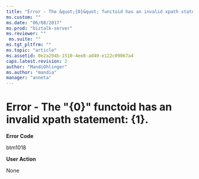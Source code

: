 ```yaml
---
title: "Error - The &quot;{0}&quot; functoid has an invalid xpath statement: {1}. | Microsoft Docs"
ms.custom: ""
ms.date: "06/08/2017"
ms.prod: "biztalk-server"
ms.reviewer: ""
 ms.suite: ""
ms.tgt_pltfrm: ""
ms.topic: "article"
ms.assetid: 0e2a294b-1510-4ee8-ad40-e122c09067a4
caps.latest.revision: 2
author: "MandiOhlinger"
ms.author: "mandia"
manager: "anneta"
---
```

# Error - The &quot;{0}&quot; functoid has an invalid xpath statement: {1}.
**Error Code**  
  
 btm1018  
  
 **User Action**  
  
 None
